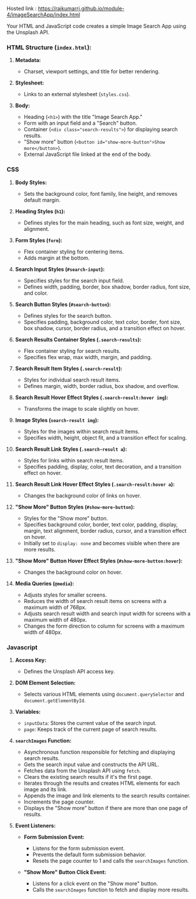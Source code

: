 Hosted link : https://rajkumarrj.github.io/module-4/imageSearchApp/index.html

Your HTML and JavaScript code creates a simple Image Search App using the Unsplash API.

### HTML Structure (`index.html`):
1. **Metadata:**
   - Charset, viewport settings, and title for better rendering.

2. **Stylesheet:**
   - Links to an external stylesheet (`styles.css`).

3. **Body:**
   - Heading (`<h1>`) with the title "Image Search App."
   - Form with an input field and a "Search" button.
   - Container (`<div class="search-results">`) for displaying search results.
   - "Show more" button (`<button id="show-more-button">Show more</button>`).
   - External JavaScript file linked at the end of the body.


### CSS

1. **Body Styles:**
   - Sets the background color, font family, line height, and removes default margin.

2. **Heading Styles (`h1`):**
   - Defines styles for the main heading, such as font size, weight, and alignment.

3. **Form Styles (`form`):**
   - Flex container styling for centering items.
   - Adds margin at the bottom.

4. **Search Input Styles (`#search-input`):**
   - Specifies styles for the search input field.
   - Defines width, padding, border, box shadow, border radius, font size, and color.

5. **Search Button Styles (`#search-button`):**
   - Defines styles for the search button.
   - Specifies padding, background color, text color, border, font size, box shadow, cursor, border radius, and a transition effect on hover.

6. **Search Results Container Styles (`.search-results`):**
   - Flex container styling for search results.
   - Specifies flex wrap, max width, margin, and padding.

7. **Search Result Item Styles (`.search-result`):**
   - Styles for individual search result items.
   - Defines margin, width, border radius, box shadow, and overflow.

8. **Search Result Hover Effect Styles (`.search-result:hover img`):**
   - Transforms the image to scale slightly on hover.

9. **Image Styles (`search-result img`):**
   - Styles for the images within search result items.
   - Specifies width, height, object fit, and a transition effect for scaling.

10. **Search Result Link Styles (`.search-result a`):**
    - Styles for links within search result items.
    - Specifies padding, display, color, text decoration, and a transition effect on hover.

11. **Search Result Link Hover Effect Styles (`.search-result:hover a`):**
    - Changes the background color of links on hover.

12. **"Show More" Button Styles (`#show-more-button`):**
    - Styles for the "Show more" button.
    - Specifies background color, border, text color, padding, display, margin, text alignment, border radius, cursor, and a transition effect on hover.
    - Initially set to `display: none` and becomes visible when there are more results.

13. **"Show More" Button Hover Effect Styles (`#show-more-button:hover`):**
    - Changes the background color on hover.

14. **Media Queries (`@media`):**
    - Adjusts styles for smaller screens.
    - Reduces the width of search result items on screens with a maximum width of 768px.
    - Adjusts search result width and search input width for screens with a maximum width of 480px.
    - Changes the form direction to column for screens with a maximum width of 480px.

### Javascript



1. **Access Key:**
   - Defines the Unsplash API access key.

2. **DOM Element Selection:**
   - Selects various HTML elements using `document.querySelector` and `document.getElementById`.

3. **Variables:**
   - `inputData`: Stores the current value of the search input.
   - `page`: Keeps track of the current page of search results.

4. **`searchImages` Function:**
   - Asynchronous function responsible for fetching and displaying search results.
   - Gets the search input value and constructs the API URL.
   - Fetches data from the Unsplash API using `fetch`.
   - Clears the existing search results if it's the first page.
   - Iterates through the results and creates HTML elements for each image and its link.
   - Appends the image and link elements to the search results container.
   - Increments the page counter.
   - Displays the "Show more" button if there are more than one page of results.

5. **Event Listeners:**
   - **Form Submission Event:**
     - Listens for the form submission event.
     - Prevents the default form submission behavior.
     - Resets the page counter to 1 and calls the `searchImages` function.

   - **"Show More" Button Click Event:**
     - Listens for a click event on the "Show more" button.
     - Calls the `searchImages` function to fetch and display more results.

